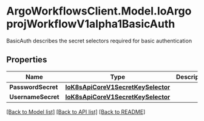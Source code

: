 # ArgoWorkflowsClient.Model.IoArgoprojWorkflowV1alpha1BasicAuth
BasicAuth describes the secret selectors required for basic authentication

## Properties

Name | Type | Description | Notes
------------ | ------------- | ------------- | -------------
**PasswordSecret** | [**IoK8sApiCoreV1SecretKeySelector**](IoK8sApiCoreV1SecretKeySelector.md) |  | [optional] 
**UsernameSecret** | [**IoK8sApiCoreV1SecretKeySelector**](IoK8sApiCoreV1SecretKeySelector.md) |  | [optional] 

[[Back to Model list]](../README.md#documentation-for-models) [[Back to API list]](../README.md#documentation-for-api-endpoints) [[Back to README]](../README.md)

